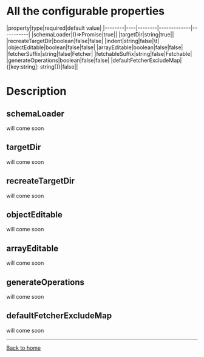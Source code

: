 # All the configurable properties

|property|type|required|default value|
|--------|----|--------|-------------|-----------|
|schemaLoader|()=>Promise<GraphQLSchema>|true||
|targetDir|string|true||
|recreateTargetDir|boolean|false|false|
|indent|string|false|\t|
|objectEditable|boolean|false|false|
|arrayEditable|boolean|false|false|
|fetcherSuffix|string|false|Fetcher|
|fetchableSuffix|string|false|Fetchable|
|generateOperations|boolean|false|false|
|defaultFetcherExcludeMap|{[key:string]: string[]}|false||

# Description

## schemaLoader
will come soon

## targetDir
will come soon

## recreateTargetDir
will come soon


## objectEditable
will come soon


## arrayEditable
will come soon


## generateOperations
will come soon


## defaultFetcherExcludeMap
will come soon

____________________

[Back to home](https://github.com/babyfish-ct/graphql-ts-client)